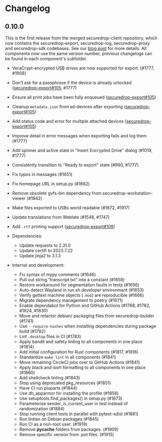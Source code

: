 # Changelog

## 0.10.0

This is the first release from the merged securedrop-client repository, which now
contains the securedrop-export, securedrop-log, securedrop-proxy and securedrop-sdk
codebases. See our [blog post](https://securedrop.org/news/consolidating-securedrop-workstations-git-repositories-to-make-development-easier/) for more details.
All components now use the same version number, previous changelogs can be found in each
component's subfolder.

* VeraCrypt-encrypted USB drives are now supported for export. (#1777, #1908)
* Don't ask for a passphrase if the device is already unlocked ([securedrop-export#105](https://github.com/freedomofpress/securedrop-export/pull/105), #1777)
* Ensure all print jobs have been fully enqueued ([securedrop-export#105](https://github.com/freedomofpress/securedrop-export/pull/105))
* Cleanup `metadata.json` from sd-devices after exporting ([securedrop-export#105](https://github.com/freedomofpress/securedrop-export/pull/105))
* Add status code and error for multiple attached devices ([securedrop-export#105](https://github.com/freedomofpress/securedrop-export/pull/105))
* Improve detail in error messages when exporting fails and log them (#1777)
* Add spinner and active state in "Insert Encrypted Drive" dialog (#1019, #1777)
* Consistently transition to "Ready to export" state (#990, #1777)
* Fix typos in messages (#1651)
* Fix homepage URL in setup.py (#1662)
* Remove obsolete gvfs-bin dependency from securedrop-workstation-viewer (#1842)
* Make files exported to USBs world readable (#1872, #1917)
* Update translations from Weblate (#1548, #1747)
* Add `.rtf` printing support ([securedrop-export#109](https://github.com/freedomofpress/securedrop-export/pull/109))

* Dependencies:
  * Update requests to 2.31.0
  * Update certifi to 2023.7.22
  * Update jinja2 to 3.1.3

* Internal and development:
  * Fix syntax of mypy comments (#1646)
  * Pull out string "transcript.txt" into a constant (#1658)
  * Restore workaround for segmentation faults in tests (#1656)
  * Auto-detect Wayland in run.sh developer environment (#1653)
  * Verify gettext machine objects (`.mo`s) are reproducible (#1666)
  * Migrate dependency management to poetry (#1671)
  * Enable dependabot for Python and GitHub Actions (#1768, #1782, #1824, #1830)
  * Move and refactor debian/ packaging files from securedrop-builder (#1741)
  * Use `--require-hashes` when installing dependencies during package build (#1792)
  * Lint `.desktop` files in CI (#1783)
  * Apply bandit and safety linting to all components in one place (#1814)
  * Add initial configuration for Rust components (#1817, #1818)
  * Standardize `make lint` in all components (#1841)
  * Move remaining CircleCI jobs over to GitHub Actions (#1841)
  * Apply black and isort formatting to all components in one place (#1860)
  * Add shellcheck linting (#1843)
  * Stop using deprecated pkg_resources (#1851)
  * Have CI run piuparts (#1844)
  * Use dh_apparmor for installing the profile (#1856)
  * Use setuptools.find_packages() in setup.py (#1873)
  * Parameterize sender_is_current_user in test instead of randomization (#1884)
  * Stop running client tests in parallel with pytest-xdist (#1881)
  * Run lintian on Debian packages (#1845)
  * Run CI as a non-root user. (#1919)
  * Remove __pycache__ folders from packages. (#1909)
  * Remove specific version from .pot files. (#1915)
